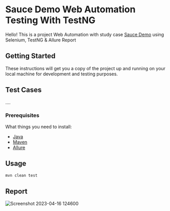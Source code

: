 # Sauce Demo Web Automation Testing With TestNG

Hello! This is a project Web Automation with study case [Sauce Demo](https://www.saucedemo.com/) using Selenium, TestNG & Allure Report

## Getting Started

These instructions will get you a copy of the project up and running on your local machine for development and testing purposes.

## Test Cases
....

### Prerequisites
What things you need to install:
- [Java](https://www.oracle.com/id/java/technologies/downloads/)
- [Maven](https://maven.apache.org/download.cgi)
- [Allure](https://github.com/allure-framework/allure2)


## Usage

````bash
mvn clean test
````

## Report


![Screenshot 2023-04-16 124600](https://user-images.githubusercontent.com/91419177/232267866-970c4b75-7515-400e-b296-0a7ee6afecd6.jpg)
